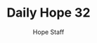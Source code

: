---
image: /assets/img/daily-hope-default-artwork.png
title: Daily Hope 32
number: 32
categories:
  - Daily Hope
author: Hope Staff
notes: Daily Hope 32
embed: >-
  <iframe src="https://open.spotify.com/embed/episode/3btFrI2l9ayB2Q5bnn4K5M?utm_source=generator" width="400px" height="102px" frameborder=“0" scrolling=“no”></iframe>
---